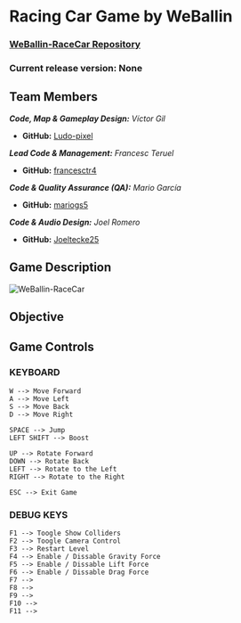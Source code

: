 # Racing Car Game by WeBallin

### [WeBallin-RaceCar Repository](https://github.com/francesctr4/WeBallin-RaceCar)

### Current release version: None

## Team Members

_**Code, Map & Gameplay Design:** Víctor Gil_
* **GitHub:** [Ludo-pixel](https://github.com/Ludo-pixel)

_**Lead Code & Management:** Francesc Teruel_
* **GitHub:** [francesctr4](https://github.com/francesctr4)

_**Code & Quality Assurance (QA):** Mario García_
* **GitHub:** [mariogs5](https://github.com/mariogs5)

_**Code & Audio Design:** Joel Romero_
* **GitHub:** [Joeltecke25](https://github.com/Joeltecke25)

## Game Description

![WeBallin-RaceCar](https://user-images.githubusercontent.com/99948892/215283765-8a6634dd-8c45-4337-9f33-92fe3bc200b9.png)

## Objective



## Game Controls

### KEYBOARD ###
	
	W --> Move Forward
	A --> Move Left
	S --> Move Back
	D --> Move Right
	
	SPACE --> Jump
	LEFT SHIFT --> Boost
	
	UP --> Rotate Forward
	DOWN --> Rotate Back
	LEFT --> Rotate to the Left
	RIGHT --> Rotate to the Right

	ESC --> Exit Game
	
### DEBUG KEYS ###

	F1 --> Toogle Show Colliders
	F2 --> Toogle Camera Control
	F3 --> Restart Level
	F4 --> Enable / Dissable Gravity Force
	F5 --> Enable / Dissable Lift Force
	F6 --> Enable / Dissable Drag Force
	F7 --> 
	F8 --> 
	F9 --> 
	F10 --> 
	F11 --> 
